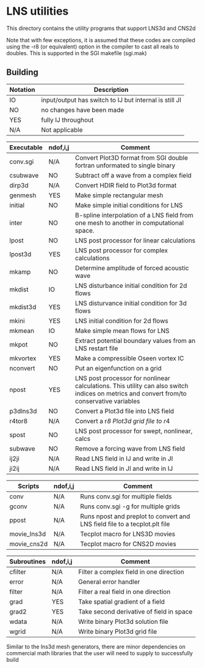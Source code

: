 # LNS utilities

This directory contains the utility programs that support LNS3d and CNS2d

Note that with few exceptions, it is assumed that these codes are compiled 
using the -r8 (or equivalent) option in the compiler to cast all reals to
doubles.  This is supported in the SGI makefile (sgi.mak)

## Building

Notation | Description
---------|---------------------------------------------------------------
IO       | input/output has switch to IJ but internal is still JI
NO       | no changes have been made
YES      | fully IJ throughout
N/A      | Not applicable

Executable  |   ndof,i,j   |  Comment 
------------|--------------|--------------------------------------------
conv.sgi    |    N/A       |  Convert Plot3D format from SGI double fortran unformated to single binary
csubwave    |    NO        |  Subtract off a wave from a complex field
dirp3d      |    N/A       |  Convert HDIR field to Plot3d format
genmesh     |    YES       |  Make simple rectangular mesh
initial     |    NO        |  Make simple initial conditions for LNS
inter       |    NO        |  B-spline interpolation of a LNS field from one mesh to another in computational space.
lpost       |    NO        |  LNS post processor for linear calculations
lpost3d     |    YES       |  LNS post processor for complex calculations
mkamp       |    NO        |  Determine amplitude of forced acoustic wave
mkdist      |    IO        |  LNS disturbance initial condition for 2d flows
mkdist3d    |    YES       |  LNS disturvance initial condition for 3d flows
mkini       |    YES       |  LNS initial condition for 2d flows
mkmean      |    IO        |  Make simple mean flows for LNS
mkpot       |    NO        |  Extract potential boundary values from an LNS restart file
mkvortex    |    YES       |  Make a compressible Oseen vortex IC
nconvert    |    NO        |  Put an eigenfunction on a grid
npost       |    YES       |  LNS post processor for nonlinear calculations. This utility can also switch indices on metrics and convert from/to conservative variables
p3dlns3d    |    NO        |  Convert a Plot3d file into LNS field
r4tor8      |    N/A       |  Convert a r*8 Plot3d grid file to r*4
spost       |    NO        |  LNS post processor for swept, nonlinear, calcs
subwave     |    NO        |  Remove a forcing wave from LNS field
ij2ji       |    N/A       |  Read LNS field in IJ and write in JI
ji2ij       |    N/A       |  Read LNS field in JI and write in IJ

Scripts     |   ndof,i,j   |    Comment 
------------|--------------|--------------------------------------------
conv        |   N/A        |    Runs conv.sgi for multiple fields
gconv       |   N/A        |    Runs conv.sgi -g for multiple grids
ppost       |   N/A        |    Runs npost and preplot to convert and LNS field file to a tecplot.plt file
movie_lns3d |   N/A        |    Tecplot macro for LNS3D movies
movie_cns2d |   N/A        |    Tecplot macro for CNS2D movies


Subroutines |   ndof,i,j   |    Comment 
------------|--------------|--------------------------------------------
cfilter     |   N/A        |    Filter a complex field in one direction
error       |   N/A        |    General error handler
filter      |   N/A        |    Filter a real field in one direction
grad        |   YES        |    Take spatial gradient of a field
grad2       |   YES        |    Take second derivative of field in space
wdata       |   N/A        |    Write binary Plot3d solution file
wgrid       |   N/A        |    Write binary Plot3d grid file

Similar to the lns3d mesh generators, there are minor dependencies on
commercial math libraries that the user will need to supply to successfully build
